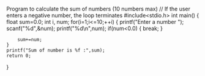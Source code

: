 Program to calculate the sum of numbers (10 numbers max)
// If the user enters a negative number, the loop terminates
#include<stdio.h>
int main()
{
    float sum=0.0;
    int i, num;
    for(i=1;i<=10;++i)
    {
        printf("Enter a number ");
        scanf("%d",&num);
        printf("%d\n",num);
        if(num<0.0)
        {
            break;
        }

        sum+=num;
    }
    printf("Sum of number is %f :",sum);
    return 0;
}
